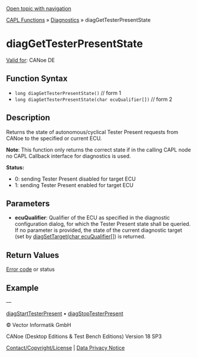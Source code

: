 [Open topic with navigation](../../../../../CANoeDEFamily.htm#Topics/CAPLFunctions/Diagnostics/Functions/CAPLfunctionDiagGetTesterPresentState.md)

[CAPL Functions](../../CAPLfunctions.md) » [Diagnostics](../CAPLfunctionsDiagnosticsOverview.md) » diagGetTesterPresentState

# diagGetTesterPresentState

[Valid for](../../../Shared/FeatureAvailability.md): CANoe DE

## Function Syntax

- `long diagGetTesterPresentState()` // form 1
- `long diagGetTesterPresentState(char ecuQualifier[])` // form 2

## Description

Returns the state of autonomous/cyclical Tester Present requests from CANoe to the specified or current ECU.

**Note**: This function only returns the correct state if in the calling CAPL node no CAPL Callback interface for diagnostics is used.

**Status:**

- 0: sending Tester Present disabled for target ECU
- 1: sending Tester Present enabled for target ECU

## Parameters

- **ecuQualifier**: Qualifier of the ECU as specified in the diagnostic configuration dialog, for which the Tester Present state shall be queried. If no parameter is provided, the state of the current diagnostic target (set by [diagSetTarget(char ecuQualifier[]](CAPLfunctionDiagSetTarget.htm)) is returned.

## Return Values

[Error code](../CAPLfunctionsDiagnosticsErrorCode.md) or status

## Example

—

[diagStartTesterPresent](CAPLfunctionDiagStartTesterPresent.md) • [diagStopTesterPresent](CAPLfunctionDiagStopTesterPresent.md)

© Vector Informatik GmbH

CANoe (Desktop Editions & Test Bench Editions) Version 18 SP3

[Contact/Copyright/License](../../../Shared/ContactCopyrightLicense.md) | [Data Privacy Notice](https://www.vector.com/int/en/company/get-info/privacy-policy/)